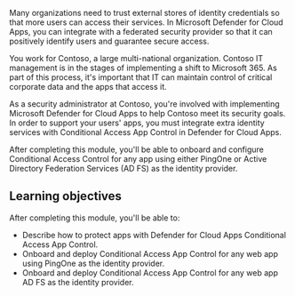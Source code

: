 Many organizations need to trust external stores of identity credentials so that more users can access their services. In Microsoft Defender for Cloud Apps, you can integrate with a federated security provider so that it can positively identify users and guarantee secure access.

You work for Contoso, a large multi-national organization. Contoso IT management is in the stages of implementing a shift to Microsoft 365. As part of this process, it's important that IT can maintain control of critical corporate data and the apps that access it.

As a security administrator at Contoso, you're involved with implementing Microsoft Defender for Cloud Apps to help Contoso meet its security goals. In order to support your users' apps, you must integrate extra identity services with Conditional Access App Control in Defender for Cloud Apps.

After completing this module, you'll be able to onboard and configure Conditional Access Control for any app using either PingOne or Active Directory Federation Services (AD FS) as the identity provider.

## Learning objectives

After completing this module, you'll be able to:

- Describe how to protect apps with Defender for Cloud Apps Conditional Access App Control.
- Onboard and deploy Conditional Access App Control for any web app using PingOne as the identity provider.
- Onboard and deploy Conditional Access App Control for any web app AD FS as the identity provider.
